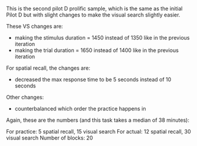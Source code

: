This is the second pilot D prolific sample, which is the same as the initial Pilot D but with slight changes to make the visual search slightly easier.

These VS changes are:
- making the stimulus duration = 1450 instead of 1350 like in the previous iteration
- making the trial duration = 1650 instead of 1400 like in the previous iteration

For spatial recall, the changes are:
- decreased the max response time to be 5 seconds instead of 10 seconds

Other changes:
- counterbalanced which order the practice happens in

Again, these are the numbers (and this task takes a median of 38 minutes):

For practice: 5 spatial recall, 15 visual search
For actual: 12 spatial recall, 30 visual search
Number of blocks: 20
